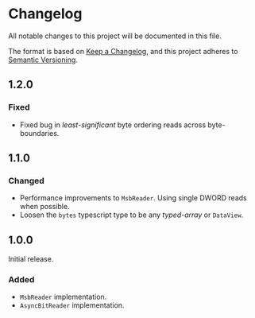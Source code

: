 # Changelog

All notable changes to this project will be documented in this file.

The format is based on [Keep a Changelog](https://keepachangelog.com/en/1.0.0/),
and this project adheres to [Semantic Versioning](https://semver.org/spec/v2.0.0.html).

## 1.2.0

### Fixed

- Fixed bug in _least-significant_ byte ordering reads across byte-boundaries.

## 1.1.0

### Changed

- Performance improvements to `MsbReader`. Using single DWORD reads when possible.
- Loosen the `bytes` typescript type to be any _typed-array_ or `DataView`.

## 1.0.0

Initial release.

### Added

- `MsbReader` implementation.
- `AsyncBitReader` implementation.
